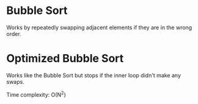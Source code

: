 # Bubble Sort

Works by repeatedly swapping adjacent elements if they are in the wrong order.

# Optimized Bubble Sort

Works like the Bubble Sort but stops if the inner loop didn't make any swaps.

Time complexity: O(N<sup>2</sup>)
